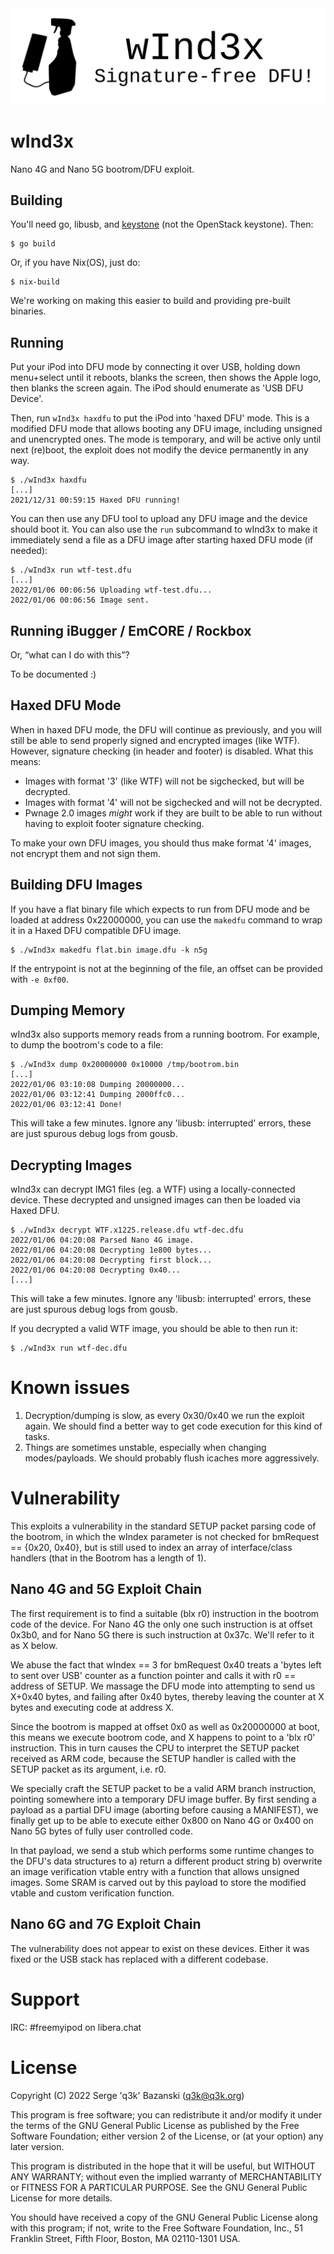 <img src="logotype.png">

wInd3x
======

Nano 4G and Nano 5G bootrom/DFU exploit.

Building
--------

You'll need go, libusb, and [keystone](https://github.com/keystone-engine/keystone) (not the OpenStack keystone). Then:

    $ go build

Or, if you have Nix(OS), just do:

    $ nix-build

We're working on making this easier to build and providing pre-built binaries.

Running
-------

Put your iPod into DFU mode by connecting it over USB, holding down menu+select until it reboots, blanks the screen, then shows the Apple logo, then blanks the screen again. The iPod should enumerate as 'USB DFU Device'.

Then, run `wInd3x haxdfu` to put the iPod into 'haxed DFU' mode. This is a modified DFU mode that allows booting any DFU image, including unsigned and unencrypted ones. The mode is temporary, and will be active only until next (re)boot, the exploit does not modify the device permanently in any way.

    $ ./wInd3x haxdfu
    [...]
    2021/12/31 00:59:15 Haxed DFU running!

You can then use any DFU tool to upload any DFU image and the device should boot it. You can also use the `run` subcommand to wInd3x to make it immediately send a file as a DFU image after starting haxed DFU mode (if needed):

    $ ./wInd3x run wtf-test.dfu
    [...]
    2022/01/06 00:06:56 Uploading wtf-test.dfu...
    2022/01/06 00:06:56 Image sent.

Running iBugger / EmCORE / Rockbox
----------------------------------

Or, “what can I do with this”?

To be documented :)

Haxed DFU Mode
--------------

When in haxed DFU mode, the DFU will continue as previously, and you will still be able to send properly signed and encrypted images (like WTF). However, signature checking (in header and footer) is disabled. What this means:

 - Images with format '3' (like WTF) will not be sigchecked, but will be decrypted.
 - Images with format '4' will not be sigchecked and will not be decrypted.
 - Pwnage 2.0 images *might* work if they are built to be able to run without having to exploit footer signature checking.


To make your own DFU images, you should thus make format '4' images, not encrypt them and not sign them.

Building DFU Images
-------------------

If you have a flat binary file which expects to run from DFU mode and be loaded at address 0x22000000, you can use the `makedfu` command to wrap it in a Haxed DFU compatible DFU image.

    $ ./wInd3x makedfu flat.bin image.dfu -k n5g

If the entrypoint is not at the beginning of the file, an offset can be provided with `-e 0xf00`.

Dumping Memory
--------------

wInd3x also supports memory reads from a running bootrom. For example, to dump the bootrom's code to a file:

    $ ./wInd3x dump 0x20000000 0x10000 /tmp/bootrom.bin
    [...]
    2022/01/06 03:10:08 Dumping 20000000...
    2022/01/06 03:12:41 Dumping 2000ffc0...
    2022/01/06 03:12:41 Done!

This will take a few minutes. Ignore any 'libusb: interrupted' errors, these are just spurous debug logs from gousb.

Decrypting Images
-----------------

wInd3x can decrypt IMG1 files (eg. a WTF) using a locally-connected device. These decrypted and unsigned images can then be loaded  via Haxed DFU.

    $ ./wInd3x decrypt WTF.x1225.release.dfu wtf-dec.dfu
    2022/01/06 04:20:08 Parsed Nano 4G image.
    2022/01/06 04:20:08 Decrypting 1e800 bytes...
    2022/01/06 04:20:08 Decrypting first block...
    2022/01/06 04:20:08 Decrypting 0x40...
    [...]


This will take a few minutes. Ignore any 'libusb: interrupted' errors, these are just spurous debug logs from gousb.

If you decrypted a valid WTF image, you should be able to then run it:

    $ ./wInd3x run wtf-dec.dfu

Known issues
============

1. Decryption/dumping is slow, as every 0x30/0x40 we run the exploit again. We should find a better way to get code execution for this kind of tasks.
2. Things are sometimes unstable, especially when changing modes/payloads. We should probably flush icaches more aggressively.

Vulnerability
=============

This exploits a vulnerability in the standard SETUP packet parsing code of the bootrom, in which the wIndex parameter is not checked for bmRequest == {0x20, 0x40}, but is still used to index an array of interface/class handlers (that in the Bootrom has a length of 1).

Nano 4G and 5G Exploit Chain
--------------------

The first requirement is to find a suitable (blx r0) instruction in the bootrom code of the device. For Nano 4G the only one such instruction is at offset 0x3b0, and for Nano 5G there is such instruction at 0x37c. We'll refer to it as X below.

We abuse the fact that wIndex == 3 for bmRequest 0x40 treats a 'bytes left to sent over USB' counter as a function pointer and calls it with r0 == address of SETUP. We massage the DFU mode into attempting to send us X+0x40 bytes, and failing after 0x40 bytes, thereby leaving the counter at X bytes and executing code at address X.

Since the bootrom is mapped at offset 0x0 as well as 0x20000000 at boot, this means we execute bootrom code, and X happens to point to a 'blx r0' instruction. This in turn causes the CPU to interpret the SETUP packet received as ARM code, because the SETUP handler is called with the SETUP packet as its argument, i.e. r0.

We specially craft the SETUP packet to be a valid ARM branch instruction, pointing somewhere into a temporary DFU image buffer. By first sending a payload as a partial DFU image (aborting before causing a MANIFEST), we finally get up to be able to execute either 0x800 on Nano 4G or 0x400 on Nano 5G bytes of fully user controlled code.

In that payload, we send a stub which performs some runtime changes to the DFU's data structures to a) return a different product string b) overwrite an image verification vtable entry with a function that allows unsigned images. Some SRAM is carved out by this payload to store the modified vtable and custom verification function.

Nano 6G and 7G Exploit Chain
------------------------

The vulnerability does not appear to exist on these devices. Either it was fixed or the USB stack has replaced with a different codebase.

Support
=======

IRC: #freemyipod on libera.chat

License
=======

Copyright (C) 2022 Serge 'q3k' Bazanski (q3k@q3k.org)

This program is free software; you can redistribute it and/or modify
it under the terms of the GNU General Public License as published by
the Free Software Foundation; either version 2 of the License, or
(at your option) any later version.

This program is distributed in the hope that it will be useful,
but WITHOUT ANY WARRANTY; without even the implied warranty of
MERCHANTABILITY or FITNESS FOR A PARTICULAR PURPOSE.  See the
GNU General Public License for more details.

You should have received a copy of the GNU General Public License along
with this program; if not, write to the Free Software Foundation, Inc.,
51 Franklin Street, Fifth Floor, Boston, MA 02110-1301 USA.
